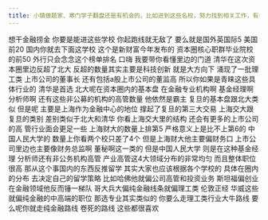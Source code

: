 ```yaml
---
title: 小镇做题家、寒门学子翻盘还是有机会的，比如进到这些名校，努力找到相关工作，有希望！
---
```

想干金融捞金
你要是能进这些学校
你起跑线就无敌了
要么就是国外英国际5
美国前20
国内你就去下面这学校
这个是新财富今年发布的
资本圈核心职群毕业院校的前50
外行只会念念这个榜单排名
口嗨
我要带你看懂里边的门道
清华在这次资本圈里边反超了北大
反超的数量其实主要是科技创新
就是大方向下
涌现了一批理工类
上市公司的董事长
还有包括a股上市公司的董监高
所以你如果是青睐这些具体行业的
清华是首选
北大呢在资本圈内的基本盘
在金融专业机构啊
基金经理啊
分析师啊
还有这些非公募的机构的高管数量
他依然是霸主
复旦的基本盘跟北大类似
但是呢
主要是上海作为金融中心的地位
撑起了复旦的第三大交易
上海交大跟复旦的类别
差别类似于北大和清华
你看上海交大里的结构
还会有更多的上市公司的高
管行业面会更足一些
上海财大的数量上排第5
严格意义上是比不上第6的
中国人民大学的
数量上你看两个校只差了4个
但是上海财大他主要偏财务口
上市公司里边也主要像财务总监啊
董秘啊这一类的
但是中国人民大学
则是在这种基金经理
分析师还有非公务机构高管
产业高管这4大领域分布的非常均匀
而且整体职位很高
那从这个事国内的东西反推留学
其实大家也应该根据各个学校的
具体在圈内的分布
去决定自己的留学策略
比如哈佛他就偏公司高管和投资业务
斯坦福偏创业
在金融领域他反而锤一梯队
哥大兵大偏纯金融线条就偏理工类
伦敦正经
华威这些就偏纯金融的中高端的职位
那选专业其实类似的
你要么走理工类行业大牛路线
要么呢你就走纯金融路线
卷死的路线
这些都很喜欢
